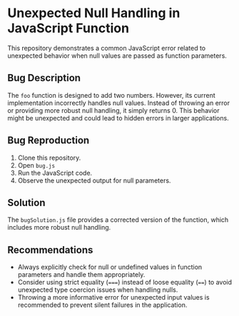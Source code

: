 # Unexpected Null Handling in JavaScript Function

This repository demonstrates a common JavaScript error related to unexpected behavior when null values are passed as function parameters.

## Bug Description
The `foo` function is designed to add two numbers. However, its current implementation incorrectly handles null values. Instead of throwing an error or providing more robust null handling, it simply returns 0.  This behavior might be unexpected and could lead to hidden errors in larger applications.

## Bug Reproduction
1. Clone this repository.
2. Open `bug.js`
3. Run the JavaScript code.
4. Observe the unexpected output for null parameters.

## Solution
The `bugSolution.js` file provides a corrected version of the function, which includes more robust null handling. 

## Recommendations

* Always explicitly check for null or undefined values in function parameters and handle them appropriately. 
* Consider using strict equality (`===`) instead of loose equality (`==`) to avoid unexpected type coercion issues when handling nulls.
* Throwing a more informative error for unexpected input values is recommended to prevent silent failures in the application.